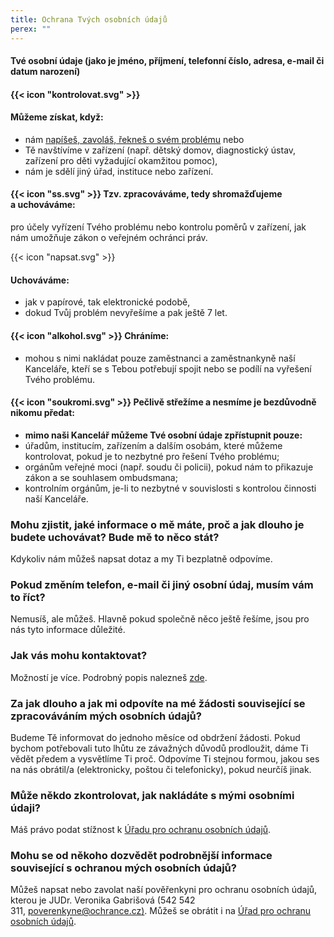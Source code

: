 ```yaml
---
title: Ochrana Tvých osobních údajů
perex: ""
---
```

#### **Tvé osobní údaje (jako je jméno, příjmení, telefonní číslo, adresa, e-mail či datum narození)**

#### {{< icon "kontrolovat.svg" >}}

#### **Můžeme získat, když:**

* nám [napíšeš, zavoláš, řekneš o svém problému](https://deti.ochrance.cz/kdo/jak/) nebo 
* Tě navštívíme v zařízení (např. dětský domov, diagnostický ústav, zařízení pro děti vyžadující okamžitou pomoc), 
* nám je sdělí jiný úřad, instituce nebo zařízení.

#### {{< icon "ss.svg" >}} Tzv. zpracováváme, tedy shromažďujeme a uchováváme:

pro účely vyřízení Tvého problému nebo kontrolu poměrů v zařízení, jak nám umožňuje zákon o veřejném ochránci práv. 

{{< icon "napsat.svg" >}} 

#### Uchováváme:

* jak v papírové, tak elektronické podobě, 
* dokud Tvůj problém nevyřešíme a pak ještě 7 let. 

#### {{< icon "alkohol.svg" >}} Chráníme:

* mohou s nimi nakládat pouze zaměstnanci a zaměstnankyně naší Kanceláře, kteří se s Tebou potřebují spojit nebo se podílí na vyřešení Tvého problému. 

#### {{< icon "soukromi.svg" >}} **Pečlivě střežíme a nesmíme je bezdůvodně nikomu předat:**

* **mimo naši Kancelář můžeme Tvé osobní údaje zpřístupnit pouze:**
* úřadům, institucím, zařízením a dalším osobám, které můžeme kontrolovat, pokud je to nezbytné pro řešení Tvého problému;
* orgánům veřejné moci (např. soudu či policii), pokud nám to přikazuje zákon a se souhlasem ombudsmana;
* kontrolním orgánům, je-li to nezbytné v souvislosti s kontrolou činnosti naší Kanceláře.

### **Mohu zjistit, jaké informace o mě máte, proč a jak dlouho je budete uchovávat? Bude mě to něco stát?**

Kdykoliv nám můžeš napsat dotaz a my Ti bezplatně odpovíme.

### **Pokud změním telefon, e-mail či jiný osobní údaj, musím vám to říct?**

Nemusíš, ale můžeš. Hlavně pokud společně něco ještě řešíme, jsou pro nás tyto informace důležité.

### **Jak vás mohu kontaktovat?**

Možností je více. Podrobný popis nalezneš [zde](https://deti.ochrance.cz/kdo/jak/).

### **Za jak dlouho a jak mi odpovíte na mé žádosti související se zpracováváním mých osobních údajů?**

Budeme Tě informovat do jednoho měsíce od obdržení žádosti. Pokud bychom potřebovali tuto lhůtu ze závažných důvodů prodloužit, dáme Ti vědět předem a vysvětlíme Ti proč. Odpovíme Ti stejnou formou, jakou ses na nás obrátil/a (elektronicky, poštou či telefonicky), pokud neurčíš jinak.

### Může někdo zkontrolovat, jak nakládáte s mými osobními údaji?

Máš právo podat stížnost k [Úřadu pro ochranu osobních údajů](http://www.uoou.cz/).

### **Mohu se od někoho dozvědět podrobnější informace související s ochranou mých osobních údajů?**

Můžeš napsat nebo zavolat naší pověřenkyni pro ochranu osobních údajů, kterou je JUDr. Veronika Gabrišová (542 542 311, [poverenkyne@ochrance.cz)](mailto:poverenkyne@ochrance.cz). Můžeš se obrátit i na [Úřad pro ochranu osobních údajů](http://www.uoou.cz/).